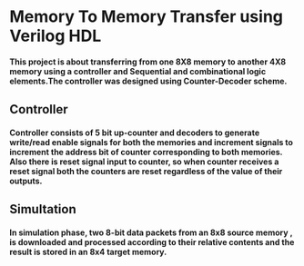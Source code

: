 # Memory To Memory Transfer using Verilog HDL
#### This project  is about transferring from one 8X8 memory to another 4X8 memory using a controller and Sequential and combinational logic elements.The controller was designed using Counter-Decoder scheme.
## Controller
#### Controller consists of 5 bit up-counter and decoders to generate write/read enable signals for both the memories and increment signals to increment the address bit of counter corresponding to both memories. Also there is reset signal input to counter, so when counter receives a reset signal both the counters are reset regardless of the value of their outputs.
## Simultation
#### In simulation phase, two 8-bit data packets from an 8x8 source memory , is downloaded and processed according to their relative contents and the result is stored in an 8x4 target memory.